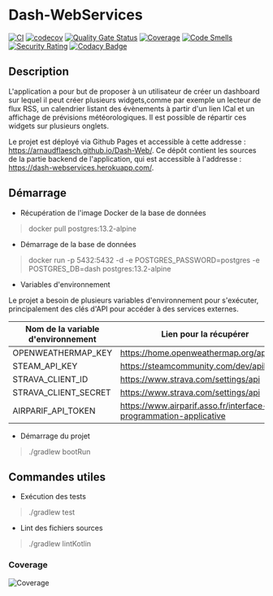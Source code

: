 # Dash-WebServices

[![CI](https://github.com/ArnaudFlaesch/Dash-WebServices/actions/workflows/ci.yml/badge.svg)](https://github.com/ArnaudFlaesch/Dash-WebServices/actions)
[![codecov](https://codecov.io/gh/ArnaudFlaesch/Dash-WebServices/branch/master/graph/badge.svg)](https://codecov.io/gh/ArnaudFlaesch/Dash-WebServices)
[![Quality Gate Status](https://sonarcloud.io/api/project_badges/measure?project=ArnaudFlaesch_Dash-WebServices&metric=alert_status)](https://sonarcloud.io/dashboard?id=ArnaudFlaesch_Dash-WebServices)
[![Coverage](https://sonarcloud.io/api/project_badges/measure?project=ArnaudFlaesch_Dash-WebServices&metric=coverage)](https://sonarcloud.io/summary/new_code?id=ArnaudFlaesch_Dash-WebServices)
[![Code Smells](https://sonarcloud.io/api/project_badges/measure?project=ArnaudFlaesch_Dash-WebServices&metric=code_smells)](https://sonarcloud.io/summary/new_code?id=ArnaudFlaesch_Dash-WebServices)
[![Security Rating](https://sonarcloud.io/api/project_badges/measure?project=ArnaudFlaesch_Dash-WebServices&metric=security_rating)](https://sonarcloud.io/summary/new_code?id=ArnaudFlaesch_Dash-WebServices)
[![Codacy Badge](https://app.codacy.com/project/badge/Grade/a596f0ee2ba346fe8fdce1381476f078)](https://app.codacy.com/gh/ArnaudFlaesch/Dash-WebServices/dashboard?utm_source=gh&utm_medium=referral&utm_content=&utm_campaign=Badge_grade)

## Description

L'application a pour but de proposer à un utilisateur de créer un dashboard sur
lequel il peut créer plusieurs widgets,comme par exemple un lecteur de flux RSS,
un calendrier listant des évènements à partir d'un lien ICal et un affichage
de prévisions météorologiques. Il est possible de répartir ces widgets sur
plusieurs onglets.

Le projet est déployé via Github Pages et accessible à cette
addresse : <https://arnaudflaesch.github.io/Dash-Web/>.
Ce dépôt contient les sources de la partie backend de l'application, qui est
accessible à l'addresse : <https://dash-webservices.herokuapp.com/>.

## Démarrage

- Récupération de l'image Docker de la base de données

> docker pull postgres:13.2-alpine

- Démarrage de la base de données

> docker run -p 5432:5432 -d -e POSTGRES_PASSWORD=postgres -e POSTGRES_DB=dash
> postgres:13.2-alpine

- Variables d'environnement

Le projet a besoin de plusieurs variables d'environnement pour s'exécuter,
principalement des clés d'API pour accéder à des services externes.

| Nom de la variable d'environnement | Lien pour la récupérer                                                |
|------------------------------------|-----------------------------------------------------------------------|
| OPENWEATHERMAP_KEY                 | <https://home.openweathermap.org/api_keys>                            |
| STEAM_API_KEY                      | <https://steamcommunity.com/dev/apikey>                               |
| STRAVA_CLIENT_ID                   | <https://www.strava.com/settings/api>                                 |
| STRAVA_CLIENT_SECRET               | <https://www.strava.com/settings/api>                                 |
| AIRPARIF_API_TOKEN                 | <https://www.airparif.asso.fr/interface-de-programmation-applicative> |

- Démarrage du projet

> ./gradlew bootRun

## Commandes utiles

- Exécution des tests

> ./gradlew test

- Lint des fichiers sources

> ./gradlew lintKotlin

### Coverage

![Coverage](https://codecov.io/gh/ArnaudFlaesch/Dash-WebServices/branch/master/graphs/sunburst.svg)
